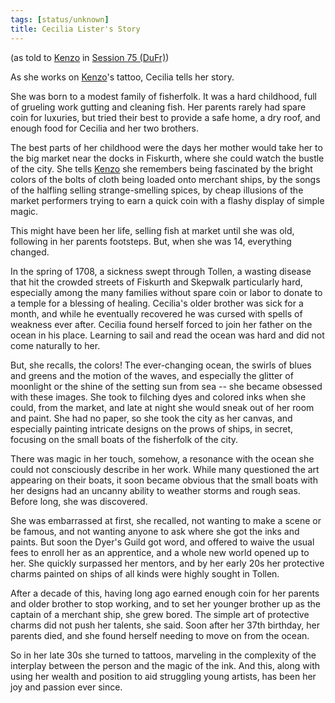 ```yaml
---
tags: [status/unknown]
title: Cecilia Lister's Story
---
```


(as told to [Kenzo](<../../../people/pcs/dunmar-fellowship/kenzo.md>) in [Session 75 (DuFr)](<../session-notes/session-75-dufr.md>))

As she works on [Kenzo](<../../../people/pcs/dunmar-fellowship/kenzo.md>)'s tattoo, Cecilia tells her story. 

She was born to a modest family of fisherfolk. It was a hard childhood, full of grueling work gutting and cleaning fish. Her parents rarely had spare coin for luxuries, but tried their best to provide a safe home, a dry roof, and enough food for Cecilia and her two brothers. 

The best parts of her childhood were the days her mother would take her to the big market near the docks in Fiskurth, where she could watch the bustle of the city. She tells [Kenzo](<../../../people/pcs/dunmar-fellowship/kenzo.md>) she remembers being fascinated by the bright colors of the bolts of cloth being loaded onto merchant ships, by the songs of the halfling selling strange-smelling spices, by cheap illusions of the market performers trying to earn a quick coin with a flashy display of simple magic. 

This might have been her life, selling fish at market until she was old, following in her parents footsteps. But, when she was 14, everything changed. 

In the spring of 1708, a sickness swept through Tollen, a wasting disease that hit the crowded streets of Fiskurth and Skepwalk particularly hard, especially among the many families without spare coin or labor to donate to a temple for a blessing of healing. Cecilia's older brother was sick for a month, and while he eventually recovered he was cursed with spells of weakness ever after. Cecilia found herself forced to join her father on the ocean in his place. Learning to sail and read the ocean was hard and did not come naturally to her. 

But, she recalls, the colors! The ever-changing ocean, the swirls of blues and greens and the motion of the waves, and especially the glitter of moonlight or the shine of the setting sun from sea -- she became obsessed with these images. She took to filching dyes and colored inks when she could, from the market, and late at night she would sneak out of her room and paint. She had no paper, so she took the city as her canvas, and especially painting intricate designs on the prows of ships, in secret, focusing on the small boats of the fisherfolk of the city. 

There was magic in her touch, somehow, a resonance with the ocean she could not consciously describe in her work. While many questioned the art appearing on their boats, it soon became obvious that the small boats with her designs had an uncanny ability to weather storms and rough seas. Before long, she was discovered. 

She was embarrassed at first, she recalled, not wanting to make a scene or be famous, and not wanting anyone to ask where she got the inks and paints. But soon the Dyer's Guild got word, and offered to waive the usual fees to enroll her as an apprentice, and a whole new world opened up to her. She quickly surpassed her mentors, and by her early 20s her protective charms painted on ships of all kinds were highly sought in Tollen.

After a decade of this, having long ago earned enough coin for her parents and older brother to stop working, and to set her younger brother up as the captain of a merchant ship, she grew bored. The simple art of protective charms did not push her talents, she said.  Soon after her 37th birthday, her parents died, and she found herself needing to move on from the ocean.

So in her late 30s she turned to tattoos, marveling in the complexity of the interplay between the person and the magic of the ink. And this, along with using her wealth and position to aid struggling young artists, has been her joy and passion ever since. 